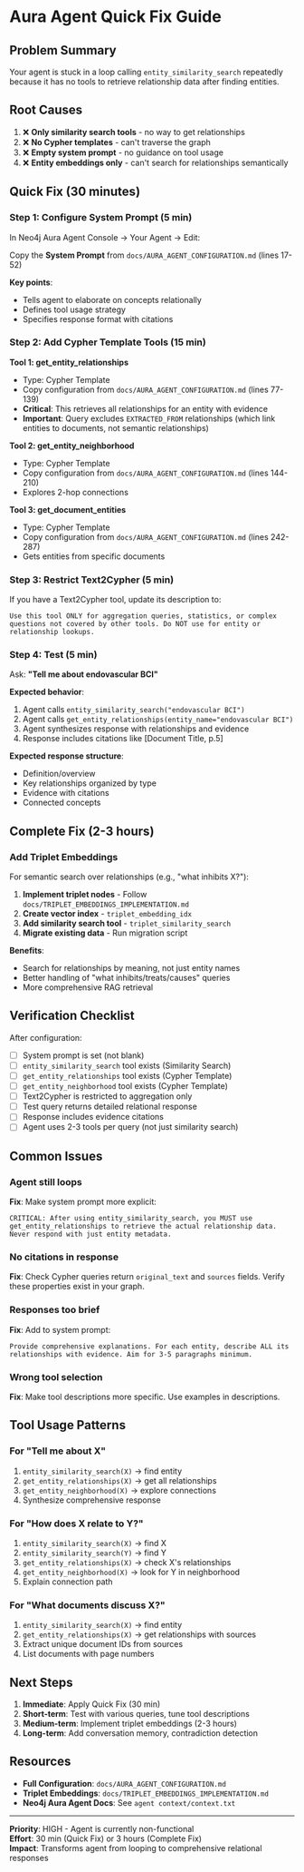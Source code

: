 # Aura Agent Quick Fix Guide

## Problem Summary
Your agent is stuck in a loop calling `entity_similarity_search` repeatedly because it has no tools to retrieve relationship data after finding entities.

## Root Causes
1. ❌ **Only similarity search tools** - no way to get relationships
2. ❌ **No Cypher templates** - can't traverse the graph
3. ❌ **Empty system prompt** - no guidance on tool usage
4. ❌ **Entity embeddings only** - can't search for relationships semantically

## Quick Fix (30 minutes)

### Step 1: Configure System Prompt (5 min)
In Neo4j Aura Agent Console → Your Agent → Edit:

Copy the **System Prompt** from `docs/AURA_AGENT_CONFIGURATION.md` (lines 17-52)

**Key points**:
- Tells agent to elaborate on concepts relationally
- Defines tool usage strategy
- Specifies response format with citations

### Step 2: Add Cypher Template Tools (15 min)

**Tool 1: get_entity_relationships**
- Type: Cypher Template
- Copy configuration from `docs/AURA_AGENT_CONFIGURATION.md` (lines 77-139)
- **Critical**: This retrieves all relationships for an entity with evidence
- **Important**: Query excludes `EXTRACTED_FROM` relationships (which link entities to documents, not semantic relationships)

**Tool 2: get_entity_neighborhood**
- Type: Cypher Template  
- Copy configuration from `docs/AURA_AGENT_CONFIGURATION.md` (lines 144-210)
- Explores 2-hop connections

**Tool 3: get_document_entities**
- Type: Cypher Template
- Copy configuration from `docs/AURA_AGENT_CONFIGURATION.md` (lines 242-287)
- Gets entities from specific documents

### Step 3: Restrict Text2Cypher (5 min)

If you have a Text2Cypher tool, update its description to:
```
Use this tool ONLY for aggregation queries, statistics, or complex questions not covered by other tools. Do NOT use for entity or relationship lookups.
```

### Step 4: Test (5 min)

Ask: **"Tell me about endovascular BCI"**

**Expected behavior**:
1. Agent calls `entity_similarity_search("endovascular BCI")`
2. Agent calls `get_entity_relationships(entity_name="endovascular BCI")`
3. Agent synthesizes response with relationships and evidence
4. Response includes citations like [Document Title, p.5]

**Expected response structure**:
- Definition/overview
- Key relationships organized by type
- Evidence with citations
- Connected concepts

## Complete Fix (2-3 hours)

### Add Triplet Embeddings

For semantic search over relationships (e.g., "what inhibits X?"):

1. **Implement triplet nodes** - Follow `docs/TRIPLET_EMBEDDINGS_IMPLEMENTATION.md`
2. **Create vector index** - `triplet_embedding_idx`
3. **Add similarity search tool** - `triplet_similarity_search`
4. **Migrate existing data** - Run migration script

**Benefits**:
- Search for relationships by meaning, not just entity names
- Better handling of "what inhibits/treats/causes" queries
- More comprehensive RAG retrieval

## Verification Checklist

After configuration:

- [ ] System prompt is set (not blank)
- [ ] `entity_similarity_search` tool exists (Similarity Search)
- [ ] `get_entity_relationships` tool exists (Cypher Template)
- [ ] `get_entity_neighborhood` tool exists (Cypher Template)
- [ ] Text2Cypher is restricted to aggregation only
- [ ] Test query returns detailed relational response
- [ ] Response includes evidence citations
- [ ] Agent uses 2-3 tools per query (not just similarity search)

## Common Issues

### Agent still loops
**Fix**: Make system prompt more explicit:
```
CRITICAL: After using entity_similarity_search, you MUST use get_entity_relationships to retrieve the actual relationship data. Never respond with just entity metadata.
```

### No citations in response
**Fix**: Check Cypher queries return `original_text` and `sources` fields. Verify these properties exist in your graph.

### Responses too brief
**Fix**: Add to system prompt:
```
Provide comprehensive explanations. For each entity, describe ALL its relationships with evidence. Aim for 3-5 paragraphs minimum.
```

### Wrong tool selection
**Fix**: Make tool descriptions more specific. Use examples in descriptions.

## Tool Usage Patterns

### For "Tell me about X"
1. `entity_similarity_search(X)` → find entity
2. `get_entity_relationships(X)` → get all relationships
3. `get_entity_neighborhood(X)` → explore connections
4. Synthesize comprehensive response

### For "How does X relate to Y?"
1. `entity_similarity_search(X)` → find X
2. `entity_similarity_search(Y)` → find Y
3. `get_entity_relationships(X)` → check X's relationships
4. `get_entity_neighborhood(X)` → look for Y in neighborhood
5. Explain connection path

### For "What documents discuss X?"
1. `entity_similarity_search(X)` → find entity
2. `get_entity_relationships(X)` → get relationships with sources
3. Extract unique document IDs from sources
4. List documents with page numbers

## Next Steps

1. **Immediate**: Apply Quick Fix (30 min)
2. **Short-term**: Test with various queries, tune tool descriptions
3. **Medium-term**: Implement triplet embeddings (2-3 hours)
4. **Long-term**: Add conversation memory, contradiction detection

## Resources

- **Full Configuration**: `docs/AURA_AGENT_CONFIGURATION.md`
- **Triplet Embeddings**: `docs/TRIPLET_EMBEDDINGS_IMPLEMENTATION.md`
- **Neo4j Aura Agent Docs**: See `agent context/context.txt`

---

**Priority**: HIGH - Agent is currently non-functional  
**Effort**: 30 min (Quick Fix) or 3 hours (Complete Fix)  
**Impact**: Transforms agent from looping to comprehensive relational responses
